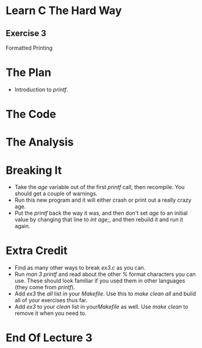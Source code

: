 Learn C The Hard Way
=======

Exercise 3
----------

Formatted Printing




The Plan
====

* Introduction to *printf*.


The Code
====



The Analysis
====



Breaking It
====

* Take the *age* variable out of the first *printf* call, then recompile. You should get a couple of warnings.
* Run this new program and it will either crash or print out a really crazy age.
* Put the *printf* back the way it was, and then don't set *age* to an initial value by changing that line to *int age;*, and then rebuild it and run it again.




Extra Credit
====

* Find as many other ways to break *ex3.c* as you can.
* Run *man 3 printf* and read about the other *%* format
  characters you can use.  These should look familiar if you used
  them in other languages (they come from *printf*).
* Add *ex3* the *all* list in your *Makefile*.  Use this
  to *make clean all* and build all of your exercises thus far.
* Add *ex3* to your *clean* list in your*Makefile* as well.
  Use *make clean* to remove it when you need to.



End Of Lecture 3
=====


